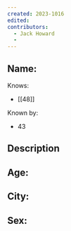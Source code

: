 ```yaml
---
created: 2023-1016
edited:
contributors:
  - Jack Howard
  - 
---
```


Name:
- 

Knows:
- [[48]]

Known by:
- 43

Description
- 
Age:
- 
City:
- 
Sex:
- 
